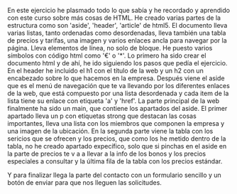 En este ejercicio he plasmado todo lo que sabía y he recordado y aprendido con este curso sobre más cosas de HTML. 
He creado varias partes de la estructura como son 'aside', 'header', 'article' de html5.
El documento lleva varias listas, tanto ordenadas como desordenadas, lleva también una tabla de precios y tarifas, una imagen y varios enlaces ancla para navegar por la página.
Lleva elementos de línea, no solo de bloque.
He puesto varios símbolos con código html como '€' o '*'.
Lo primero ha sido crear el documento html y de ahí, he ido siguiendo los pasos que pedía el ejercicio.
En el header he incluido el h1 con el título de la web y un h2 con un encabezado sobre lo que hacemos en la empresa.
Después viene el aside que es el menú de navegación que te va llevando por los diferentes enlaces de la web, que está compuesto por una lista desordenada y cada item de la lista tiene su enlace con etiqueta 'a' y 'href'.
La parte principal de la web finalmente ha sido un main, que contiene los apartados del aside.
El primer apartado lleva un p con etiquetas strong que destacan las cosas importantes, lleva una lista con los miembros que componen la empresa y una imagen de la ubicación.
En la segunda parte viene la tabla con los sericios que se ofrecen y los precios, que como los he metido dentro de la tabla, no he creado apartado expecífico, solo que si pinchas en el aside en la parte de precios te v a a llevar a la info de los bonos y los precios especiales a consultar y la última fila de la tabla con los precios estándar.

Y para finalizar llega la parte del contacto con un formulario sencillo y un botón de enviar para que nos lleguen las solicitudes.